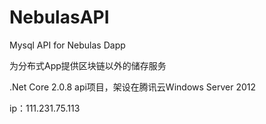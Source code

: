 # NebulasAPI
Mysql API for Nebulas Dapp

为分布式App提供区块链以外的储存服务

.Net Core 2.0.8 api项目，架设在腾讯云Windows Server 2012

ip：111.231.75.113
